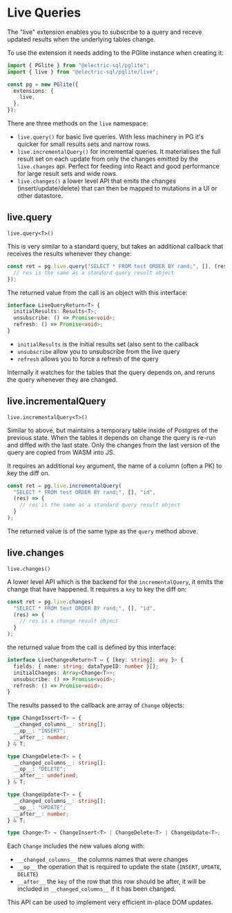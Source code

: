 # Live Queries

The "live" extension enables you to subscribe to a query and receve updated results when the underlying tables change.

To use the extension it needs adding to the PGlite instance when creating it:

```ts
import { PGlite } from "@electric-sql/pglite";
import { live } from "@electric-sql/pglite/live";

const pg = new PGlite({
  extensions: {
    live,
  },
});
```

There are three methods on the `live` namespace:
- `live.query()` for basic live queries. With less machinery in PG it's quicker for small results sets and narrow rows.
- `live.incrementalQuery()` for incremental queries. It materialises the full result set on each update from only the changes emitted by the `live.changes` api. Perfect for feeding into React and good performance for large result sets and wide rows.
- `live.changes()` a lower level API that emits the changes (insert/update/delete) that can then be mapped to mutations in a UI or other datastore.

## live.query

`live.query<T>()`

This is very similar to a standard query, but takes an additional callback that receives the results whenever they change:

```js
const ret = pg.live.query("SELECT * FROM test ORDER BY rand;", [], (res) => {
  // res is the same as a standard query result object
});
```

The returned value from the call is an object with this interface:

```ts
interface LiveQueryReturn<T> { 
  initialResults: Results<T>; 
  unsubscribe: () => Promise<void>; 
  refresh: () => Promise<void>; 
}
```

- `initialResults` is the initial results set (also sent to the callback
- `unsubscribe` allow you to unsubscribe from the live query
- `refresh` allows you to force a refresh of the query

Internally it watches for the tables that the query depends on, and reruns the query whenever they are changed.

## live.incrementalQuery

`live.incrementalQuery<T>()`

Similar to above, but maintains a temporary table inside of Postgres of the previous state. When the tables it depends on change the query is re-run and diffed with the last state. Only the changes from the last version of the query are copied from WASM into JS.

It requires an additional `key` argument, the name of a column (often a PK) to key the diff on.

```ts
const ret = pg.live.incrementalQuery(
  "SELECT * FROM test ORDER BY rand;", [], "id",
  (res) => {
    // res is the same as a standard query result object
  }
);
```

The returned value is of the same type as the `query` method above.

## live.changes

`live.changes()`

A lower level API which is the backend for the `incrementalQuery`, it emits the change that have happened. It requires a `key` to key the diff on:

```ts
const ret = pg.live.changes(
  "SELECT * FROM test ORDER BY rand;", [], "id",
  (res) => {
    // res is a change result object
  }
);
```

the returned value from the call is defined by this interface:

```ts
interface LiveChangesReturn<T = { [key: string]: any }> { 
  fields: { name: string; dataTypeID: number }[]; 
  initialChanges: Array<Change<T>>; 
  unsubscribe: () => Promise<void>; 
  refresh: () => Promise<void>; 
} 
```

The results passed to the callback are array of `Change` objects:

```ts
type ChangeInsert<T> = {
  __changed_columns__: string[];
  __op__: "INSERT";
  __after__: number;
} & T;

type ChangeDelete<T> = {
  __changed_columns__: string[];
  __op__: "DELETE";
  __after__: undefined;
} & T;

type ChangeUpdate<T> = {
  __changed_columns__: string[];
  __op__: "UPDATE";
  __after__: number;
} & T;

type Change<T> = ChangeInsert<T> | ChangeDelete<T> | ChangeUpdate<T>;
```

Each `Change` includes the new values along with:

- `__changed_columns__` the columns names that were changes
- `__op__` the operation that is required to update the state (`INSERT`, `UPDATE`, `DELETE`)
- `__after__` the `key` of the row that this row should be after, it will be included in `__changed_columns__` if it has been changed.

This API can be used to implement very efficient in-place DOM updates.
